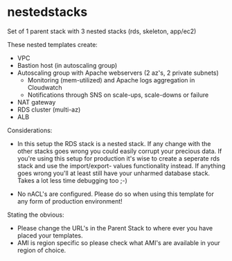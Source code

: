 # nestedstacks
Set of 1 parent stack with 3 nested stacks (rds, skeleton, app/ec2)

These nested templates create:
- VPC
- Bastion host (in autoscaling group)
- Autoscaling group with Apache webservers (2 az's, 2 private subnets)
  + Monitoring (mem-utilized) and Apache logs aggregation in Cloudwatch
  + Notifications through SNS on scale-ups, scale-downs or failure
- NAT gateway
- RDS cluster (multi-az)
- ALB 

Considerations:
- In this setup the RDS stack is a nested stack. If any change with the other stacks goes wrong you could easily corrupt your   precious data. If you're using this setup for production it's wise to create a seperate rds stack and use the import/export-   values functionality instead. If anything goes wrong you'll at least still have your unharmed database stack. Takes a lot     less time debugging too ;-) 

- No nACL's are configured. Please do so when using this template for any form of production environment! 

Stating the obvious:
- Please change the URL's in the Parent Stack to where ever you have placed your templates. 
- AMI is region specific so please check what AMI's are available in your region of choice.

